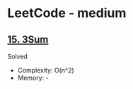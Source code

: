 # LeetCode - medium

## [15. 3Sum](https://leetcode.com/problems/3sum)

Solved

* Complexity: O(n^2)
* Memory: -
